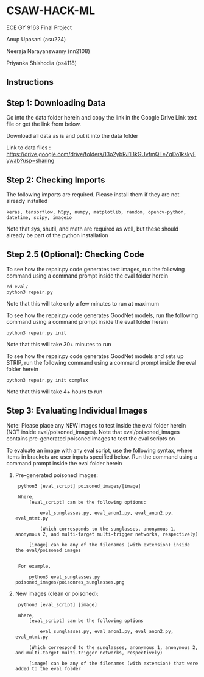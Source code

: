 # CSAW-HACK-ML
ECE GY 9163 Final Project

Anup Upasani (asu224)

Neeraja Narayanswamy (nn2108)

Priyanka Shishodia (ps4118)


## Instructions

## Step 1: Downloading Data

Go into the data folder herein and copy the link in the Google Drive Link text file or get the link from below.

Download all data as is and put it into the data folder

Link to data files : https://drive.google.com/drive/folders/13o2ybRJ1BkGUvfmQEeZqDo1kskyFywab?usp=sharing

## Step 2: Checking Imports

The following imports are required. Please install them if they are not already installed

	keras, tensorflow, h5py, numpy, matplotlib, random, opencv-python, datetime, scipy, imageio
	
Note that sys, shutil, and math are required as well, but these should already be part of the python installation

## Step 2.5 (Optional): Checking Code

To see how the repair.py code generates test images, run the following command using a command prompt inside the eval folder herein
		
	cd eval/
	python3 repair.py
		
Note that this will take only a few minutes to run at maximum

To see how the repair.py code generates GoodNet models, run the following command using a command prompt inside the eval folder herein
		
	python3 repair.py init
		
Note that this will take 30+ minutes to run
		
To see how the repair.py code generates GoodNet models and sets up STRIP, run the following command using a command prompt inside the eval folder herein
	
	python3 repair.py init complex
		
Note that this will take 4+ hours to run
		
## Step 3: Evaluating Individual Images

Note: Please place any NEW images to test inside the eval folder herein (NOT inside eval/poisoned_images). Note that eval/poisoned_images contains pre-generated poisoned images to test the eval scripts on
	
To evaluate an image with any eval script, use the following syntax, where items in brackets are user inputs specified below. Run the command using a command prompt inside the eval folder herein
	
1. Pre-generated poisoned images:
	
		python3 [eval_script] poisoned_images/[image]

		Where,
			[eval_script] can be the following options:

				eval_sunglasses.py, eval_anon1.py, eval_anon2.py, eval_mtmt.py

				(Which corresponds to the sunglasses, anonymous 1, anonymous 2, and multi-target multi-trigger networks, respectively)

			[image] can be any of the filenames (with extension) inside the eval/poisoned images
			

		For example,

			python3 eval_sunglasses.py poisoned_images/poisonres_sunglasses.png
		
2. New images (clean or poisoned):
		
		python3 [eval_script] [image]
			
		Where, 
			[eval_script] can be the following options

				eval_sunglasses.py, eval_anon1.py, eval_anon2.py, eval_mtmt.py

			(Which correspond to the sunglasses, anonymous 1, anonymous 2, and multi-target multi-trigger networks, respectively)
				
			[image] can be any of the filenames (with extension) that were added to the eval folder
		
		

